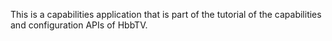 This is a capabilities application that is part of the tutorial of the capabilities and configuration APIs of HbbTV.
